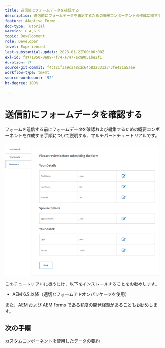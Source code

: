 ```yaml
---
title: 送信前にフォームデータを確認する
description: 送信前にフォームデータを確認するための概要コンポーネントの作成に関するチュートリアル。
feature: Adaptive Forms
doc-type: Tutorial
version: 6.4,6.5
topic: Development
role: Developer
level: Experienced
last-substantial-update: 2023-01-22T00:00:00Z
exl-id: fa971850-0e89-4f74-a747-ec99051be2f1
duration: 17
source-git-commit: f4c621f3a9caa8c2c64b8323312343fe421a5aee
workflow-type: tm+mt
source-wordcount: '92'
ht-degree: 100%

---
```


# 送信前にフォームデータを確認する

フォームを送信する前にフォームデータを確認および編集するための概要コンポーネントを作成する手順について説明する、マルチパートチュートリアルです。

![review-form-data](assets/review-form-data.png)

このチュートリアルに従うには、以下をインストールすることをお勧めします。

* AEM 6.5 以降（適切なフォームアドオンパッケージを使用）

また、AEM および AEM Forms である程度の開発経験があることもお勧めします。

## 次の手順

[カスタムコンポーネントを使用したデータの要約](./create-component.md)